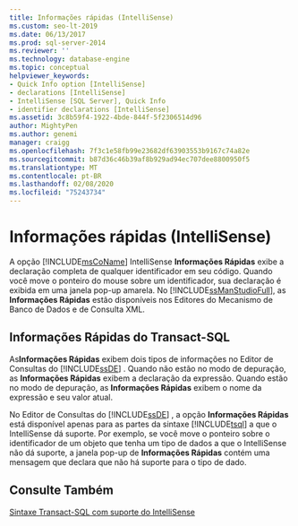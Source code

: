 ```yaml
---
title: Informações rápidas (IntelliSense)
ms.custom: seo-lt-2019
ms.date: 06/13/2017
ms.prod: sql-server-2014
ms.reviewer: ''
ms.technology: database-engine
ms.topic: conceptual
helpviewer_keywords:
- Quick Info option [IntelliSense]
- declarations [IntelliSense]
- IntelliSense [SQL Server], Quick Info
- identifier declarations [IntelliSense]
ms.assetid: 3c8b59f4-1922-4bde-844f-5f2306514d96
author: MightyPen
ms.author: genemi
manager: craigg
ms.openlocfilehash: 7f3c1e58fb99e23682df63903553b9167c74a82e
ms.sourcegitcommit: b87d36c46b39af8b929ad94ec707dee8800950f5
ms.translationtype: MT
ms.contentlocale: pt-BR
ms.lasthandoff: 02/08/2020
ms.locfileid: "75243734"
---
```

# <a name="quick-info-intellisense"></a>Informações rápidas (IntelliSense)
  A opção [!INCLUDE[msCoName](../../includes/msconame-md.md)] IntelliSense **Informações Rápidas** exibe a declaração completa de qualquer identificador em seu código. Quando você move o ponteiro do mouse sobre um identificador, sua declaração é exibida em uma janela pop-up amarela. No [!INCLUDE[ssManStudioFull](../../includes/ssmanstudiofull-md.md)], as **Informações Rápidas** estão disponíveis nos Editores do Mecanismo de Banco de Dados e de Consulta XML.  
  
## <a name="transact-sql-quick-info"></a>Informações Rápidas do Transact-SQL  
 As**Informações Rápidas** exibem dois tipos de informações no Editor de Consultas do [!INCLUDE[ssDE](../../includes/ssde-md.md)] . Quando não estão no modo de depuração, as **Informações Rápidas** exibem a declaração da expressão. Quando estão no modo de depuração, as **Informações Rápidas** exibem o nome da expressão e seu valor atual.  
  
 No Editor de Consultas do [!INCLUDE[ssDE](../../includes/ssde-md.md)] , a opção **Informações Rápidas** está disponível apenas para as partes da sintaxe [!INCLUDE[tsql](../../includes/tsql-md.md)] a que o IntelliSense dá suporte. Por exemplo, se você move o ponteiro sobre o identificador de um objeto que tenha um tipo de dados a que o IntelliSense não dá suporte, a janela pop-up de **Informações Rápidas** contém uma mensagem que declara que não há suporte para o tipo de dado.  
  
## <a name="see-also"></a>Consulte Também  
 [Sintaxe Transact-SQL com suporte do IntelliSense](transact-sql-syntax-supported-by-intellisense.md)  
  
  
